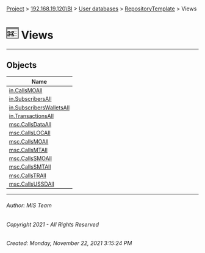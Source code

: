 #### 

[Project](../../../../index.md) > [192.168.19.120\\BI](../../../index.md) > [User databases](../../index.md) > [RepositoryTemplate](../index.md) > Views

# ![Views](../../../../Images/View32.png) Views

---

## <a name="#objects"></a>Objects

| Name |
|---|
| [in.CallsMOAll](CallsMOAll.md) |
| [in.SubscribersAll](SubscribersAll.md) |
| [in.SubscribersWalletsAll](SubscribersWalletsAll.md) |
| [in.TransactionsAll](TransactionsAll.md) |
| [msc.CallsDataAll](CallsDataAll.md) |
| [msc.CallsLOCAll](CallsLOCAll.md) |
| [msc.CallsMOAll](CallsMOAll_001i.md) |
| [msc.CallsMTAll](CallsMTAll.md) |
| [msc.CallsSMOAll](CallsSMOAll.md) |
| [msc.CallsSMTAll](CallsSMTAll.md) |
| [msc.CallsTRAll](CallsTRAll.md) |
| [msc.CallsUSSDAll](CallsUSSDAll.md) |


---

###### Author:  MIS Team

###### Copyright 2021 - All Rights Reserved

###### Created: Monday, November 22, 2021 3:15:24 PM


